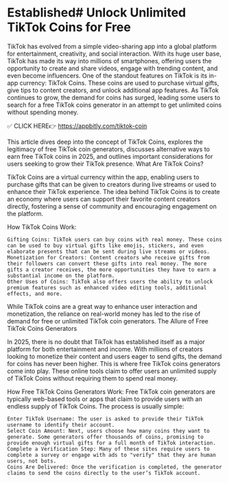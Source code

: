 # Established# Unlock Unlimited TikTok Coins for Free


TikTok has evolved from a simple video-sharing app into a global platform for entertainment, creativity, and social interaction. With its huge user base, TikTok has made its way into millions of smartphones, offering users the opportunity to create and share videos, engage with trending content, and even become influencers. One of the standout features on TikTok is its in-app currency: TikTok Coins. These coins are used to purchase virtual gifts, give tips to content creators, and unlock additional app features. As TikTok continues to grow, the demand for coins has surged, leading some users to search for a free TikTok coins generator in an attempt to get unlimited coins without spending money.


✅ CLICK HERE👉 https://appbitly.com/tiktok-coin


This article dives deep into the concept of TikTok Coins, explores the legitimacy of free TikTok coin generators, discusses alternative ways to earn free TikTok coins in 2025, and outlines important considerations for users seeking to grow their TikTok presence.
What Are TikTok Coins?

TikTok Coins are a virtual currency within the app, enabling users to purchase gifts that can be given to creators during live streams or used to enhance their TikTok experience. The idea behind TikTok Coins is to create an economy where users can support their favorite content creators directly, fostering a sense of community and encouraging engagement on the platform.

How TikTok Coins Work:

    Gifting Coins: TikTok users can buy coins with real money. These coins can be used to buy virtual gifts like emojis, stickers, and even elaborate presents that can be sent during live streams or videos.
    Monetization for Creators: Content creators who receive gifts from their followers can convert these gifts into real money. The more gifts a creator receives, the more opportunities they have to earn a substantial income on the platform.
    Other Uses of Coins: TikTok also offers users the ability to unlock premium features such as enhanced video editing tools, additional effects, and more.

While TikTok coins are a great way to enhance user interaction and monetization, the reliance on real-world money has led to the rise of demand for free or unlimited TikTok coin generators.
The Allure of Free TikTok Coins Generators

In 2025, there is no doubt that TikTok has established itself as a major platform for both entertainment and income. With millions of creators looking to monetize their content and users eager to send gifts, the demand for coins has never been higher. This is where free TikTok coins generators come into play. These online tools claim to offer users an unlimited supply of TikTok Coins without requiring them to spend real money.

How Free TikTok Coins Generators Work: Free TikTok coin generators are typically web-based tools or apps that claim to provide users with an endless supply of TikTok Coins. The process is usually simple:

    Enter TikTok Username: The user is asked to provide their TikTok username to identify their account.
    Select Coin Amount: Next, users choose how many coins they want to generate. Some generators offer thousands of coins, promising to provide enough virtual gifts for a full month of TikTok interaction.
    Complete a Verification Step: Many of these sites require users to complete a survey or engage with ads to "verify" that they are human users, not bots.
    Coins Are Delivered: Once the verification is completed, the generator claims to send the coins directly to the user’s TikTok account.
